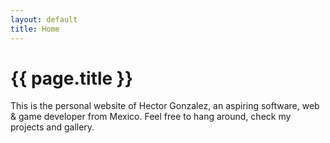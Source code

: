 ```yaml
---
layout: default
title: Home
---
```


# {{ page.title }}

This is the personal website of Hector Gonzalez,
an aspiring software, web & game developer from Mexico.
Feel free to hang around, check my projects and gallery.
